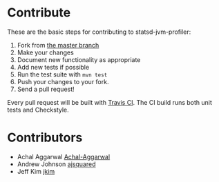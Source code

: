 # Contribute
These are the basic steps for contributing to statsd-jvm-profiler:

1. Fork from [the master branch](https://github.com/Achal-Aggarwal/arbiter)
2. Make your changes
3. Document new functionality as appropriate
4. Add new tests if possible
5. Run the test suite with `mvn test`
6. Push your changes to your fork.
7. Send a pull request!

Every pull request will be built with [Travis CI](https://travis-ci.org/Achal-Aggarwal/arbiter).  The CI build runs both unit tests and Checkstyle.

# Contributors
- Achal Aggarwal [Achal-Aggarwal](https://github.com/Achal-Aggarwal)
- Andrew Johnson [ajsquared](https://github.com/ajsquared)
- Jeff Kim [jkim](https://github.com/jkim)